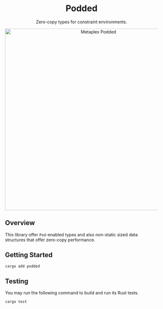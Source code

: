 <h1 align="center">
  Podded
</h1>
<p align="center">
  Zero-copy types for constraint environments.
</p>
<p align="center">
  <img width="600" alt="Metaplex Podded" src="https://github.com/metaplex-foundation/podded/assets/729235/183f470e-01dd-4bb9-aeef-75f9c72d725a" />
</p>

## Overview

This library offer `Pod`-enabled types and also non-static sized data structures that offer zero-copy performance.

## Getting Started

```rust
cargo add podded
```

## Testing

You may run the following command to build and run its Rust tests.

```rust
cargo test
```
